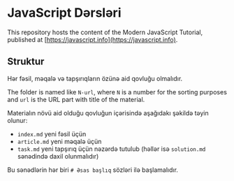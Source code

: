 # JavaScript Dərsləri

This repository hosts the content of the Modern JavaScript Tutorial, published at [https://javascript.info](https://javascript.info).


## Struktur

Hər fəsil, məqalə və tapşırıqların özünə aid qovluğu olmalıdır.

The folder is named like `N-url`, where `N` is a number for the sorting purposes and `url` is the URL part with title of the material.

Materialın növü aid olduğu qovluğun içərisində aşağıdakı şəkildə təyin olunur:

  - `index.md` yeni fəsil üçün
  - `article.md` yeni məqalə üçün
  - `task.md` yeni tapşırıq üçün nəzərdə tutulub (həllər isə `solution.md` sənədində daxil olunmalıdır)

Bu sənədlərin hər biri `# Əsas başlıq` sözləri ilə başlamalıdır.
